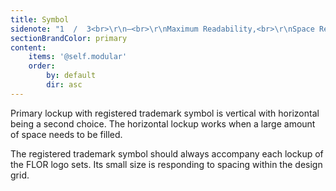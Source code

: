 ```yaml
---
title: Symbol
sidenote: "1  /  3<br>\r\n—<br>\r\nMaximum Readability,<br>\r\nSpace Responsive"
sectionBrandColor: primary
content:
    items: '@self.modular'
    order:
        by: default
        dir: asc
---
```


Primary lockup with registered trademark symbol is vertical with horizontal being a second choice. The horizontal lockup works when a large amount of space needs to be filled.

The registered trademark symbol should always accompany each lockup of the FLOR logo sets. Its small size is responding to spacing within the design grid.
